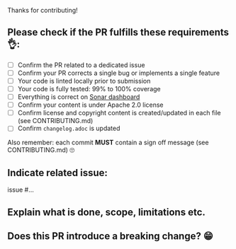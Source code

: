 Thanks for contributing!

## Please check if the PR fulfills these requirements 👌:

- [ ] Confirm the PR related to a dedicated issue
- [ ] Confirm your PR corrects a single bug or implements a single feature
- [ ] Your code is linted locally prior to submission
- [ ] Your code is fully tested: 99% to 100% coverage
- [ ] Everything is correct on [Sonar dashboard](https://sonarcloud.io/dashboard?id=RosaeNLG_RosaeNLG)
- [ ] Confirm your content is under Apache 2.0 license
- [ ] Confirm license and copyright content is created/updated in each file (see CONTRIBUTING.md)
- [ ] Confirm `changelog.adoc` is updated

Also remember: each commit **MUST** contain a sign off message (see CONTRIBUTING.md) 🙄

## Indicate related issue: 

issue #...

## Explain what is done, scope, limitations etc.


## Does this PR introduce a breaking change? 😁

